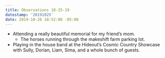 ```yaml
---
title: Observations 10-25-19
datestamp: '20191025'
date: 2019-10-26 18:52:00 -05:00
---
```


- Attending a really beautiful memorial for my friend’s mom.
	- The horses running through the makeshift farm parking lot.
- Playing in the house band at the Hideout’s Cosmic Country Showcase with Sully, Dorian, Liam, Sima, and a whole bunch of guests.
